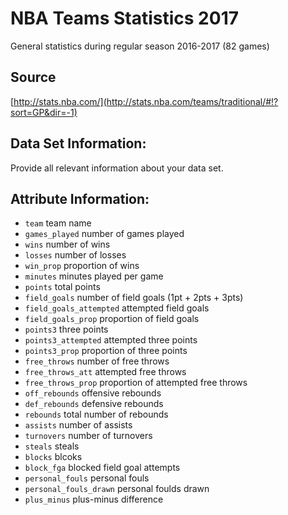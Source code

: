 # NBA Teams Statistics 2017

General statistics during regular season 2016-2017 (82 games)


## Source 

[http://stats.nba.com/](http://stats.nba.com/teams/traditional/#!?sort=GP&dir=-1)


## Data Set Information:

Provide all relevant information about your data set.


## Attribute Information:

- `team` team name
- `games_played` number of games played
- `wins` number of wins
- `losses` number of losses
- `win_prop` proportion of wins
- `minutes` minutes played per game
- `points` total points
- `field_goals` number of field goals (1pt + 2pts + 3pts)
- `field_goals_attempted` attempted field goals
- `field_goals_prop` proportion of field goals
- `points3` three points
- `points3_attempted` attempted three points
- `points3_prop` proportion of three points
- `free_throws` number of free throws
- `free_throws_att` attempted free throws
- `free_throws_prop` proportion of attempted free throws
- `off_rebounds` offensive rebounds
- `def_rebounds` defensive rebounds
- `rebounds` total number of rebounds
- `assists` number of assists
- `turnovers` number of turnovers
- `steals` steals
- `blocks` blcoks
- `block_fga` blocked field goal attempts
- `personal_fouls` personal fouls
- `personal_fouls_drawn` personal foulds drawn
- `plus_minus` plus-minus difference

